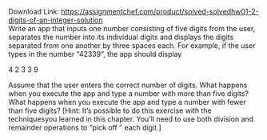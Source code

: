 Download Link: https://assignmentchef.com/product/solved-solvedhw01-2-digits-of-an-integer-solution
<br>
Write an app that inputs one number consisting of five digits from the user, separates the number into its individual digits and displays the digits separated from one another by three spaces each. For example, if the user types in the number “42339”, the app should display

4 2 3 3 9

Assume that the user enters the correct number of digits. What happens when you execute the app and type a number with more than five digits? What happens when you execute the app and type a number with fewer than five digits? [Hint: It’s possible to do this exercise with the techniquesyou learned in this chapter. You’ll need to use both division and remainder operations to “pick off ” each digit.]